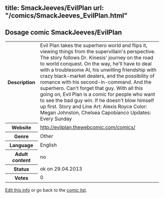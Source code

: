 title: SmackJeeves/EvilPlan
url: "/comics/SmackJeeves_EvilPlan.html"
---
Dosage comic SmackJeeves/EvilPlan
-----------------------------------------

<p id="msg"></p>
<script type="text/javascript">
if (window.location.search === '?edit_info_mail=sent_ok') {
  var elem = document.getElementById("msg");
  elem.innerHTML = 'Edited information sucessfully sent.';
  elem.className = 'ok';
}
</script>
<table class="comicinfo">
<tr>
<th>Description</th><td>Evil Plan takes the superhero world and flips it, viewing things from the supervillain's perspective. The story follows Dr. Kinesis' journey on the road to world conquest. On the way, he'll have to deal with a troublesome AI, his unwilling friendship with crazy black-market dealers, and the possibility of romance with his second-in-command. And the superhero. Can't forget that guy. With all this going on, Evil Plan is a comic for people who want to see the bad guy win. If he doesn't blow himself up first. Story and Line Art: Alexis Royce Color: Megan Johnston, Chelsea Capobianco Updates: Every Sunday</td>
</tr>
<tr>
<th>Website</th><td><a href="http://evilplan.thewebcomic.com/comics/">http://evilplan.thewebcomic.com/comics/</a></td>
</tr>
<tr>
<th>Genre</th><td>Other</td>
</tr>
<tr>
<th>Language</th><td>English</td>
</tr>
<tr>
<th>Adult content</th><td>no</td>
</tr>
<tr>
<th>Status</th><td>ok on 29.04.2013</td>
</tr>
<tr>
<th>Votes</th><td>0</td>
</tr>
</table>

[Edit this info](SmackJeeves_EvilPlan_edit.html) or go back to the [comic list](../comic-index.html).
